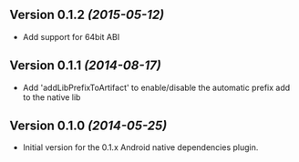 Version 0.1.2 *(2015-05-12)*
----------------------------
- Add support for 64bit ABI


Version 0.1.1 *(2014-08-17)*
----------------------------
- Add 'addLibPrefixToArtifact' to enable/disable the automatic prefix add to the native lib

Version 0.1.0 *(2014-05-25)*
----------------------------

- Initial version for the 0.1.x Android native dependencies plugin.
